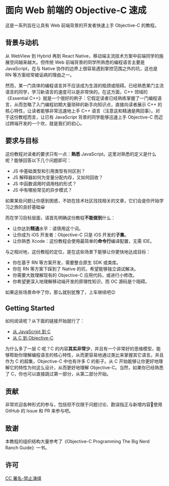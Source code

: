 # 面向 Web 前端的 Objective-C 速成

这是一系列旨在让具有 Web 前端背景的开发者快速上手 Objective-C 的教程。


## 背景与动机
从 WebView 到 Hybrid 再到 React Native，移动端主流技术方案中前端同学的施展空间越来越大。但传统 Web 前端背景的同学所熟悉的编程语言主要是 JavaScript，在与 Native 协作的边界上很容易遇到掌控范围之外的坑，这也是 RN 等方案经常被诟病的理由之一。

然而，某一门具体的编程语言并不应该成为生涯的瓶颈或阻碍。已经熟悉某门主流语言的同学，学习新语言的速度可以是非常快的。在这方面，C++ 领域的《Essential C++》就是一个很好的例子：它假定读者已经熟练掌握了一门编程语言，从而忽略了入门编程初期大量琐碎的新手向知识点，直接向读者展示 C++ 的核心特性，让读者能够非常迅速地上手 C++ 语言（注意这和精通是两回事）。对于这份教程而言，让已有 JavaScript 背景的同学能够迅速上手 Objective-C 而迈过跨端开发的一个坎，就是我们的初心。


## 要求与目标
这份教程对读者的要求只有一点：**熟悉** JavaScript。这里对熟悉的定义是什么呢？能够回答以下几个问题即可：

* JS 中基础类型和引用类型有何区别？
* JS 解释器如何为变量分配内存，又如何回收？
* JS 中函数调用时调用栈的形式？
* JS 中有哪些常见的异步模式？

如果某些问题让你感到困惑，不妨在技术社区找找相关的文章，它们会是你开始学习之旅的良好基础😀

而在学习目标层面，请首先明确这份教程**不能做到**什么：

* 让你达到**精通**水平：请慎用这个词。
* 让你成为 iOS 开发者：Objective-C 只是 iOS 开发的**子集**。
* 让你熟悉 Xcode：这份教程会使用最简单的**命令行**编译配置，无需 IDE。

与之相对地，这份教程的定位，是在这些场景下能够让你更快地达成目标：

* 你在基于 RN 等方案开发，需要整合原生 SDK 或类库。
* 你在 RN 等方案下踩到了 Native 的坑，希望能够独立调试解决。
* 你需要大致理解现有的 Objective-C 应用代码，或进行小修改。
* 你希望更深入地理解移动端开发的原理性知识，而 OC 源码是个阻碍。

如果这些场景命中了你，那么就别犹豫了，上车继续吧😉


## Getting Started
如何阅读呢？从下面的链接开始就行了：

<!--TODO link-->

* [从 JavaScript 到 C](./c)
* [从 C 到 Objective-C](./)

为什么多了一层 C 呢？C 的内容**其实非常少**，并且有一个非常好的思维模型，能够帮助你理解编程语言的核心特性，从而更容易地通过类比来掌握其它语言。并且作为 C 的超集，Objective-C 中也有许多 C 的影子。从 C 开始能够让你更好地理解它的特性为何这么设计，从而更好地理解 Objective-C。当然，如果你已经熟悉了 C，你也可以直接跳过第一部分，从第二部分开始。


## 贡献
非常欢迎各种形式的参与，包括但不仅限于问题讨论、勘误指正与新增内容🙏使用 GitHub 的 Issue 和 PR 来参与吧。


## 致谢
本教程的组织结构大量参考了《Objective-C Programming The Big Nerd Ranch Guide》一书。


## 许可
[CC 署名-禁止演绎](http://creativecommons.org/licenses/by-nd/4.0)
